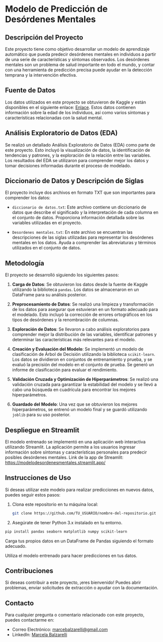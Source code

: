 # Modelo de Predicción de Desórdenes Mentales

## Descripción del Proyecto

Este proyecto tiene como objetivo desarrollar un modelo de aprendizaje automático que pueda predecir desórdenes mentales en individuos a partir de una serie de características y síntomas observados. Los desórdenes mentales son un problema de salud importante en todo el mundo, y contar con una herramienta de predicción precisa puede ayudar en la detección temprana y la intervención efectiva.

## Fuente de Datos

Los datos utilizados en este proyecto se obtuvieron de Kaggle y están disponibles en el siguiente enlace: [Enlace](https://www.kaggle.com/datasets/baselbakeer/mental-disorders-dataset). Estos datos contienen información sobre la edad de los individuos, así como varios síntomas y características relacionadas con la salud mental.

## Análisis Exploratorio de Datos (EDA)

Se realizó un detallado Análisis Exploratorio de Datos (EDA) como parte de este proyecto. Esto incluyó la visualización de datos, la identificación de tendencias y patrones, y la exploración de la relación entre las variables. Los resultados del EDA se utilizaron para comprender mejor los datos y tomar decisiones informadas durante el proceso de modelado.

## Diccionario de Datos y Descripción de Siglas

El proyecto incluye dos archivos en formato TXT que son importantes para comprender los datos:

- `diccionario de datos.txt`: Este archivo contiene un diccionario de datos que describe el significado y la interpretación de cada columna en el conjunto de datos. Proporciona información detallada sobre las variables utilizadas en el proyecto.

- `Desordenes mentales.txt`: En este archivo se encuentran las descripciones de las siglas utilizadas para representar los desórdenes mentales en los datos. Ayuda a comprender las abreviaturas y términos utilizados en el conjunto de datos.

## Metodología
El proyecto se desarrolló siguiendo los siguientes pasos:

1. **Carga de Datos**: Se obtuvieron los datos desde la fuente de Kaggle utilizando la biblioteca `pandas`. Los datos se almacenaron en un DataFrame para su análisis posterior.

2. **Preprocesamiento de Datos**: Se realizó una limpieza y transformación de los datos para asegurar que estuvieran en un formato adecuado para el modelado. Esto incluyó la corrección de errores ortográficos en los tipos de desórdenes y la renombración de columnas.

3. **Exploración de Datos**: Se llevaron a cabo análisis exploratorios para comprender mejor la distribución de las variables, identificar patrones y determinar las características más relevantes para el modelo.

4. **Creación y Evaluación del Modelo**: Se implementó un modelo de clasificación de Árbol de Decisión utilizando la biblioteca `scikit-learn`. Los datos se dividieron en conjuntos de entrenamiento y prueba, y se evaluó la precisión del modelo en el conjunto de prueba. Se generó un informe de clasificación para evaluar el rendimiento.

5. **Validación Cruzada y Optimización de Hiperparámetros**: Se realizó una validación cruzada para garantizar la estabilidad del modelo y se llevó a cabo una búsqueda en cuadrícula para encontrar los mejores hiperparámetros.

6. **Guardado del Modelo**: Una vez que se obtuvieron los mejores hiperparámetros, se entrenó un modelo final y se guardó utilizando `joblib` para su uso posterior.

## Despliegue en Streamlit

El modelo entrenado se implementó en una aplicación web interactiva utilizando Streamlit. La aplicación permite a los usuarios ingresar información sobre síntomas y características personales para predecir posibles desórdenes mentales. Link de la app de Streamlit: https://modelodesordenesmentales.streamlit.app/

## Instrucciones de Uso

Si deseas utilizar este modelo para realizar predicciones en nuevos datos, puedes seguir estos pasos:

1. Clona este repositorio en tu máquina local:

   ```bash
   git clone https://github.com/TU_USUARIO/nombre-del-repositorio.git

2. Asegúrate de tener Python 3.x instalado en tu entorno.

```bash
pip install pandas seaborn matplotlib numpy scikit-learn

```
Carga tus propios datos en un DataFrame de Pandas siguiendo el formato adecuado.

Utiliza el modelo entrenado para hacer predicciones en tus datos.

## Contribuciones

Si deseas contribuir a este proyecto, ¡eres bienvenido! Puedes abrir problemas, enviar solicitudes de extracción o ayudar con la documentación.

## Contacto

Para cualquier pregunta o comentario relacionado con este proyecto, puedes contactarme en:

- Correo Electrónico: marcebalzarelli@gmail.com
- LinkedIn: [Marcela Balzarelli](https://www.linkedin.com/in/marcela-balzarelli/)

   
